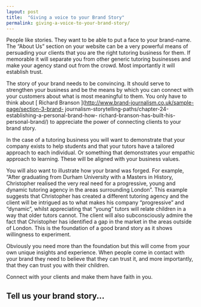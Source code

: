 ```yaml
---
layout: post
title:  "Giving a voice to your Brand Story"
permalink: giving-a-voice-to-your-brand-story/
---
```

People like stories. They want to be able to put a face to your brand-name.
The “About Us” section on your website can be a very powerful means of
persuading your clients that you are the right tutoring business for them. If
memorable it will separate you from other generic tutoring businesses and make
your agency stand out from the crowd. Most importantly it will establish
trust.

The story of your brand needs to be convincing. It should serve to strengthen
your business and be the means by which you can connect with your customers
about what is most meaningful to them. You only have to think about [ Richard
Branson ](http://www.brand-journalism.co.uk/sample-page/section-3-brand-
journalism-storytelling-paths/chapter-24-establishing-a-personal-brand-how-
richard-branson-has-built-his-personal-brand/) to appreciate the power of
connecting clients to your brand story.

In the case of a tutoring business you will want to demonstrate that your
company exists to help students and that your tutors have a tailored approach
to each individual. Or something that demonstrates your empathic approach to
learning. These will be aligned with your business values.

You will also want to illustrate how your brand was forged. For example,
“After graduating from Durham University with a Masters in History,
Christopher realised the very real need for a progressive, young and dynamic
tutoring agency in the areas surrounding London”. This example suggests that
Christopher has created a different tutoring agency and the client will be
intrigued as to what makes his company “progressive” and “dynamic”, whilst
appreciating that “young” tutors will relate children in a way that older
tutors cannot. The client will also subconsciously admire the fact that
Christopher has identified a gap in the market in the areas outside of London.
This is the foundation of a good brand story as it shows willingness to
experiment.

Obviously you need more than the foundation but this will come from your own
unique insights and experience. When people come in contact with your brand
they need to believe that they can trust it, and more importantly, that they
can trust you with their children.

Connect with your clients and make them have faith in you.

## Tell us your brand story...

